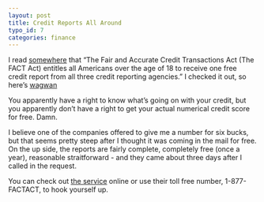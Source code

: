 ```yaml
---
layout: post
title: Credit Reports All Around
typo_id: 7
categories: finance
---
```

I read [somewhere](http://home.ingdirect.com/privacy/privacy.asp?s=IdentityTheft) that “The Fair and Accurate Credit Transactions Act (The FACT Act) entitles all Americans over the age of 18 to receive one free credit report from all three credit reporting agencies.” I checked it out, so here’s [wagwan](http://notkeepingitreal.com/pages/language)

You apparently have a right to know what’s going on with your credit, but you apparently don’t have a right to get your actual numerical credit score for free. Damn.

I believe one of the companies offered to give me a number for six bucks, but that seems pretty steep after I thought it was coming in the mail for free. On the up side, the reports are fairly complete, completely free (once a year), reasonable straitforward - and they came about three days after I called in the request.

You can check out [the service](http://www.annualcreditreport.com) online or use their toll free number, 1-877-FACTACT, to hook yourself up.
